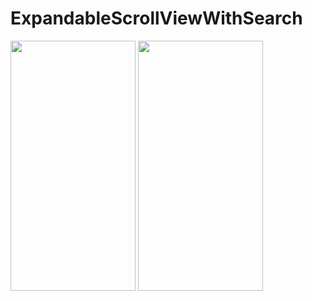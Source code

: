 # ExpandableScrollViewWithSearch

<img src="https://user-images.githubusercontent.com/6469823/112724666-793f5180-8f3a-11eb-8bf7-63a6468f3cf4.png" data-canonical-src="https://user-images.githubusercontent.com/6469823/112724666-793f5180-8f3a-11eb-8bf7-63a6468f3cf4.png" width="200" height="400" /> <img src="https://user-images.githubusercontent.com/6469823/112724499-bce58b80-8f39-11eb-8f08-d30c2c4f2a05.png" data-canonical-src="https://user-images.githubusercontent.com/6469823/112724499-bce58b80-8f39-11eb-8f08-d30c2c4f2a05.png" width="200" height="400" />



